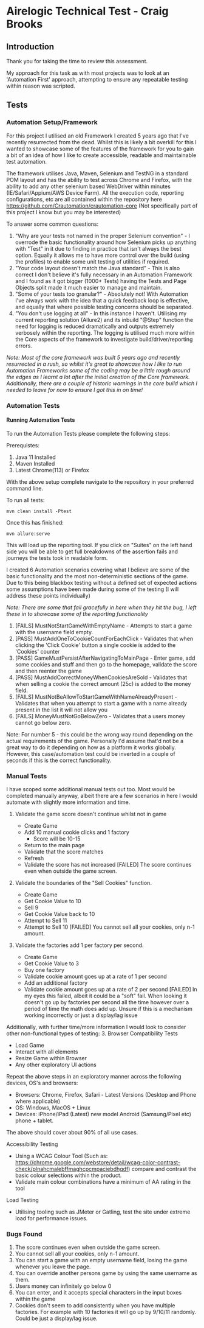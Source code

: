 # Airelogic Technical Test - Craig Brooks

## Introduction
Thank you for taking the time to review this assessment.

My approach for this task as with most projects was to look at an 'Automation First' approach,
attempting to ensure any repeatable testing within reason was scripted. 

## Tests
### Automation Setup/Framework
For this project I utilised an old Framework I created 5 years ago that I've recently resurrected from the dead. Whilst
this is likely a bit overkill for this I wanted to showcase some of the features of the framework 
for you to gain a bit of an idea of how I like to create accessible, readable and maintainable test automation. 

The framework utilises Java, Maven, Selenium and TestNG in a standard POM layout and has the ability to test across 
Chrome and Firefox, with the ability to add any other selenium based WebDriver within minutes
(IE/Safari/Appium/AWS Device Farm). All the execution code, reporting configurations, etc are all contained within 
the repository here https://github.com/Crautomation/crautomation-core (Not specifically part of this project I know but
you may be interested)

To answer some common questions:
1. "Why are your tests not named in the proper Selenium convention" - I overrode the basic functionality around how
Selenium picks up anything with "Test" in it due to finding in practice that isn't always the best option. Equally
it allows me to have more control over the build (using the profiles) to enable some unit testing of utilities if required.
2. "Your code layout doesn't match the Java standard" - This is also correct I don't believe it's fully necessary in an
Automation Framework and I found as it got bigger (1000+ Tests) having the Tests and Page Objects split made it much
easier to manage and maintain. 
3. "Some of your tests too granular?" - Absolutely not! With Automation I've always work with the idea that a quick 
feedback loop is effective, and equally that where possible testing concerns should be separated. 
4. "You don't use logging at all" - In this instance I haven't. Utilising my current reporting solution (Allure2) and its
inbuild "@Step" function the need for logging is reduced dramatically and outputs extremely verbosely within the reporting. 
The logging is utilised much more within the Core aspects of the framework to investigate build/driver/reporting errors.

_Note: Most of the core framework was built 5 years ago and recently resurrected in a rush, so whilst it's great to 
showcase how I like to run Automation Frameworks some of the coding may be a little rough around the edges as I learnt
a lot after the initial creation of the Core framework. Additionally, there are a couple of historic warnings in the core build which 
I needed to leave for now to ensure I got this in on time!_

### Automation Tests
#### Running Automation Tests
To run the Automation Tests please complete the following steps:

Prerequistes:
1. Java 11 Installed
2. Maven Installed
3. Latest Chrome(113) or Firefox

With the above setup complete navigate to the repository in your preferred command line.

To run all tests: 

```mvn clean install -Ptest ```

Once this has finished:

```mvn allure:serve ```

This will load up the reporting tool. If you click on "Suites" on the left hand side you will be able to
get full breakdowns of the assertion fails and journeys the tests took in readable form. 

I created 6 Automation scenarios covering what I believe are some of the basic functionality and the most non-deterministic 
sections of the game. Due to this being blackbox testing without a defined set of expected actions some assumptions have been 
made during some of the testing (I will address these points individually)

_Note: There are some that fail gracefully in here when they hit the bug, I left these in to showcase some of the reporting functionality_

1. [FAILS] MustNotStartGameWithEmptyName - Attempts to start a game with the username field empty. 
2. [PASS]  MustAddOneToCookieCountForEachClick - Validates that when clicking the 'Click Cookie' button a single cookie is added to the 'Cookies' counter
3. [PASS] GameMustPersistAfterNavigatingToMainPage - Enter game, add some cookies and stuff and then go to the homepage, validate the score and then reenter the game
4. [PASS] MustAddCorrectMoneyWhenCookiesAreSold - Validates that when selling a cookie the correct amount (25c) is added to the money field.
5. [FAILS] MustNotBeAllowToStartGameWithNameAlreadyPresent - Validates that when you attempt to start a game with a name already present in the list it will not allow you
6. [FAILS] MoneyMustNotGoBelowZero - Validates that a users money cannot go below zero.

Note: For number 5 - this could be the wrong way round depending on the actual requirements of the game. 
Personally I'd assume that'd not be a great way to do it depending on how as a platform it works globally. 
However, this case/automation test could be inverted in a couple of seconds if this is the correct functionality.

### Manual Tests
I have scoped some additional manual tests out too. Most would be completed manually anyway, albeit there are a few scenarios in here 
I would automate with slightly more information and time. 

1. Validate the game score doesn't continue whilst not in game
    - Create Game
    - Add 10 manual cookie clicks and 1 factory
        - Score will be 10-15
    - Return to the main page
    - Validate that the score matches
    - Refresh
    - Validate the score has not increased
[FAILED] The score continues even when outside the game screen.

2. Validate the boundaries of the "Sell Cookies" function.
    - Create Game
    - Get Cookie Value to 10
    - Sell 9
    - Get Cookie Value back to 10
    - Attempt to Sell 11
    - Attempt to Sell 10
[FAILED] You cannot sell all your cookies, only n-1 amount. 

3. Validate the factories add 1 per factory per second.
   - Create Game
   - Get Cookie Value to 3
   - Buy one factory
   - Validate cookie amount goes up at a rate of 1 per second
   - Add an additional factory
   - Validate cookie amount goes up at a rate of 2 per second
[FAILED] In my eyes this failed, albeit it could be a "soft" fail. When looking it doesn't go up by factories per second all the time
however over a period of time the math does add up. Unsure if this is a mechanism working incorrectly or just a display/lag issue 


Additionally, with further time/more information I would look to consider other non-functional types of testing:
3. Browser Compatibility Tests
   - Load Game
   - Interact with all elements
   - Resize Game within Browser
   - Any other exploratory UI actions

Repeat the above steps in an exploratory manner across the following devices, OS's and browsers:
   - Browsers: Chrome, Firefox, Safari - Latest Versions (Desktop and Phone where applicable)
   - OS: Windows, MacOS + Linux
   - Devices: iPhone/iPad (Latest) new model Android (Samsung/Pixel etc) phone + tablet.

The above should cover about 90% of all use cases. 

Accessibility Testing
- Using a WCAG Colour Tool (Such as: https://chrome.google.com/webstore/detail/wcag-color-contrast-check/plnahcmalebffmaghcpcmpaciebdhgdf) compare and contrast the basic colour selections within the product.
- Validate main colour combinations have a minimum of AA rating in the tool

Load Testing
- Utilising tooling such as JMeter or Gatling, test the site under extreme load for performance issues.  

### Bugs Found
1. The score continues even when outside the game screen.
2. You cannot sell all your cookies, only n-1 amount. 
3. You can start a game with an empty username field, losing the game whenever you leave the page. 
4. You can override another persons game by using the same username as them.
5. Users money can infinitely go below 0
6. You can enter, and it accepts special characters in the input boxes within the game
7. Cookies don't seem to add consistently when you have multiple factories. For example with 10 factories it will go up 
by 9/10/11 randomly. Could be just a display/lag issue.

